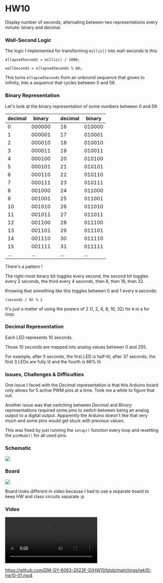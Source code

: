# HW10

Display number of seconds, alternating between two representations every minute: binary and decimal.

### Wall-Second Logic

The logic I implemented for transforming ```millis()``` into wall-seconds is this:

```ellapsedSeconds = millis() / 1000;```

```wallSeconds = ellapsedSeconds % 60;```

This turns ```ellapsedSeconds``` from an unbound sequence that grows to infinity, into a sequence that cycles between 0 and 59.


### Binary Representation

Let's look at the binary representation of some numbers between 0 and 59:

| decimal | binary | | decimal | binary |
| --- | --- | ------- | --- | --- |
|  0 | 000000 | | 16 | 010000 |
|  1 | 000001 | | 17 | 010001 |
|  2 | 000010 | | 18 | 010010 |
|  3 | 000011 | | 19 | 010011 |
|  4 | 000100 | | 20 | 010100 |
|  5 | 000101 | | 21 | 010101 |
|  6 | 000110 | | 22 | 010110 |
|  7 | 000111 | | 23 | 010111 |
|  8 | 001000 | | 24 | 011000 |
|  9 | 001001 | | 25 | 011001 |
| 10 | 001010 | | 26 | 011010 |
| 11 | 001011 | | 27 | 011011 |
| 12 | 001100 | | 28 | 011100 |
| 13 | 001101 | | 29 | 011101 |
| 14 | 001110 | | 30 | 011110 |
| 15 | 001111 | | 31 | 011111 |
| ... | ... | | ... | ... |


There's a pattern !

The right-most binary bit toggles every second, the second bit toggles every 2 seconds, the third every 4 seconds, then 8, then 16, then 32.

Knowing that something like this toggles between 0 and 1 every ```N``` seconds:

```(seconds / N) % 2```

It's just a matter of using the powers of 2 (1, 2, 4, 8, 16, 32) for ```N``` in a for loop.


### Decimal Representation

Each LED represents 10 seconds.

Those 10 seconds are mapped into analog values between 0 and 255.

For example, after 5 seconds, the first LED is half-lit; after 37 seconds, the first 3 LEDs are fully lit and the fourth is 66% lit.


### Issues, Challenges & Difficulties

One issue I faced with the *Decimal* representation is that this Arduino board only allows for 5 active PWM pins at a time. Took me a while to figure that out.

Another issue was that switching between *Decimal* and *Binary* representations required some pins to switch between being an analog output to a digital output. Apparently the Arduino doesn't like that very much and some pins would get stuck with previous values.

This was fixed by just running the ```setup()``` function every loop and resetting the ```pinMode()``` for all used pins.

### Schematic

![](./imgs/wk10-hw10-01_sch.png)

### Board

![](./imgs/wk10-hw10-01_bb.png)

Board looks different in video because I had to use a separate board to keep HW and class circuits separate :p

### Video

![](./imgs/wk10-hw10-01.mp4)

https://github.com/DM-GY-6063-2023F-D/HW10/blob/main/imgs/wk10-hw10-01.mp4

